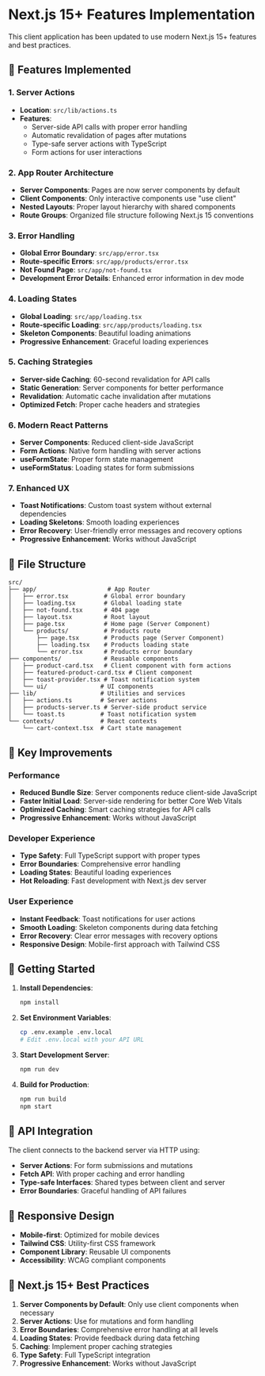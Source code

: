 # Next.js 15+ Features Implementation

This client application has been updated to use modern Next.js 15+ features and best practices.

## 🚀 Features Implemented

### 1. Server Actions
- **Location**: `src/lib/actions.ts`
- **Features**:
  - Server-side API calls with proper error handling
  - Automatic revalidation of pages after mutations
  - Type-safe server actions with TypeScript
  - Form actions for user interactions

### 2. App Router Architecture
- **Server Components**: Pages are now server components by default
- **Client Components**: Only interactive components use "use client"
- **Nested Layouts**: Proper layout hierarchy with shared components
- **Route Groups**: Organized file structure following Next.js 15 conventions

### 3. Error Handling
- **Global Error Boundary**: `src/app/error.tsx`
- **Route-specific Errors**: `src/app/products/error.tsx`
- **Not Found Page**: `src/app/not-found.tsx`
- **Development Error Details**: Enhanced error information in dev mode

### 4. Loading States
- **Global Loading**: `src/app/loading.tsx`
- **Route-specific Loading**: `src/app/products/loading.tsx`
- **Skeleton Components**: Beautiful loading animations
- **Progressive Enhancement**: Graceful loading experiences

### 5. Caching Strategies
- **Server-side Caching**: 60-second revalidation for API calls
- **Static Generation**: Server components for better performance
- **Revalidation**: Automatic cache invalidation after mutations
- **Optimized Fetch**: Proper cache headers and strategies

### 6. Modern React Patterns
- **Server Components**: Reduced client-side JavaScript
- **Form Actions**: Native form handling with server actions
- **useFormState**: Proper form state management
- **useFormStatus**: Loading states for form submissions

### 7. Enhanced UX
- **Toast Notifications**: Custom toast system without external dependencies
- **Loading Skeletons**: Smooth loading experiences
- **Error Recovery**: User-friendly error messages and recovery options
- **Progressive Enhancement**: Works without JavaScript

## 📁 File Structure

```
src/
├── app/                    # App Router
│   ├── error.tsx          # Global error boundary
│   ├── loading.tsx        # Global loading state
│   ├── not-found.tsx      # 404 page
│   ├── layout.tsx         # Root layout
│   ├── page.tsx           # Home page (Server Component)
│   └── products/          # Products route
│       ├── page.tsx       # Products page (Server Component)
│       ├── loading.tsx    # Products loading state
│       └── error.tsx      # Products error boundary
├── components/            # Reusable components
│   ├── product-card.tsx   # Client component with form actions
│   ├── featured-product-card.tsx # Client component
│   ├── toast-provider.tsx # Toast notification system
│   └── ui/               # UI components
├── lib/                  # Utilities and services
│   ├── actions.ts        # Server actions
│   ├── products-server.ts # Server-side product service
│   └── toast.ts          # Toast notification system
└── contexts/             # React contexts
    └── cart-context.tsx  # Cart state management
```

## 🔧 Key Improvements

### Performance
- **Reduced Bundle Size**: Server components reduce client-side JavaScript
- **Faster Initial Load**: Server-side rendering for better Core Web Vitals
- **Optimized Caching**: Smart caching strategies for API calls
- **Progressive Enhancement**: Works without JavaScript

### Developer Experience
- **Type Safety**: Full TypeScript support with proper types
- **Error Boundaries**: Comprehensive error handling
- **Loading States**: Beautiful loading experiences
- **Hot Reloading**: Fast development with Next.js dev server

### User Experience
- **Instant Feedback**: Toast notifications for user actions
- **Smooth Loading**: Skeleton components during data fetching
- **Error Recovery**: Clear error messages with recovery options
- **Responsive Design**: Mobile-first approach with Tailwind CSS

## 🚀 Getting Started

1. **Install Dependencies**:
   ```bash
   npm install
   ```

2. **Set Environment Variables**:
   ```bash
   cp .env.example .env.local
   # Edit .env.local with your API URL
   ```

3. **Start Development Server**:
   ```bash
   npm run dev
   ```

4. **Build for Production**:
   ```bash
   npm run build
   npm start
   ```

## 🔗 API Integration

The client connects to the backend server via HTTP using:
- **Server Actions**: For form submissions and mutations
- **Fetch API**: With proper caching and error handling
- **Type-safe Interfaces**: Shared types between client and server
- **Error Boundaries**: Graceful handling of API failures

## 📱 Responsive Design

- **Mobile-first**: Optimized for mobile devices
- **Tailwind CSS**: Utility-first CSS framework
- **Component Library**: Reusable UI components
- **Accessibility**: WCAG compliant components

## 🎯 Next.js 15+ Best Practices

1. **Server Components by Default**: Only use client components when necessary
2. **Server Actions**: Use for mutations and form handling
3. **Error Boundaries**: Comprehensive error handling at all levels
4. **Loading States**: Provide feedback during data fetching
5. **Caching**: Implement proper caching strategies
6. **Type Safety**: Full TypeScript integration
7. **Progressive Enhancement**: Works without JavaScript
